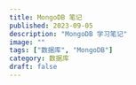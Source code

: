 ```yaml
---
title: MongoDB 笔记
published: 2023-09-05
description: "MongoDB 学习笔记"
image: ""
tags: ["数据库", "MongoDB"]
category: 数据库
draft: false
---
```

